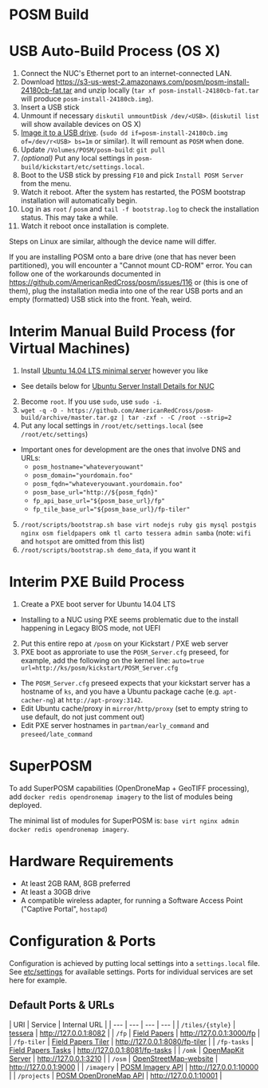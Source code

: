 # POSM Build

USB Auto-Build Process (OS X)
=============================

1. Connect the NUC's Ethernet port to an internet-connected LAN.
2. Download https://s3-us-west-2.amazonaws.com/posm/posm-install-24180cb-fat.tar and unzip locally (`tar xf posm-install-24180cb-fat.tar` will produce `posm-install-24180cb.img`).
3. Insert a USB stick
4. Unmount if necessary `diskutil unmountDisk /dev/<USB>`. (`diskutil list` will show available devices on OS X)
5. [Image it to a USB
  drive](http://www.ubuntu.com/download/desktop/create-a-usb-stick-on-mac-osx).
  (`sudo dd if=posm-install-24180cb.img of=/dev/r<USB> bs=1m` or similar). It will remount as `POSM` when done.
6. Update `/Volumes/POSM/posm-build`: `git pull`
7. _(optional)_ Put any local settings in `posm-build/kickstart/etc/settings.local`.
8. Boot to the USB stick by pressing `F10` and pick `Install POSM Server` from the menu.
9. Watch it reboot. After the system has restarted, the POSM bootstrap installation will automatically begin.
10. Log in as `root` / `posm` and `tail -f bootstrap.log` to check the installation status. This may take a while.
11. Watch it reboot once installation is complete.

Steps on Linux are similar, although the device name will differ.

If you are installing POSM onto a bare drive (one that has never been partitioned), you will
encounter a "Cannot mount CD-ROM" error. You can follow one of the workarounds documented in
https://github.com/AmericanRedCross/posm/issues/116 or (this is one of them), plug the installation
media into one of the rear USB ports and an empty (formatted) USB stick into the front. Yeah, weird.

Interim Manual Build Process (for Virtual Machines)
============================

1. Install [Ubuntu 14.04 LTS minimal server](http://www.ubuntu.com/download/server) however you like
  * See details below for [Ubuntu Server Install Details for NUC](#ubuntu-server-install-details-for-nuc)
2. Become `root`. If you use `sudo`, use `sudo -i`.
3.  `wget -q -O - https://github.com/AmericanRedCross/posm-build/archive/master.tar.gz | tar -zxf - -C /root --strip=2`
4. Put any local settings in `/root/etc/settings.local` (see `/root/etc/settings`)
  * Important ones for development are the ones that involve DNS and URLs:
    * `posm_hostname="whateveryouwant"`
    * `posm_domain="yourdomain.foo"`
    * `posm_fqdn="whateveryouwant.yourdomain.foo"`
    * `posm_base_url="http://${posm_fqdn}"`
    * `fp_api_base_url="${posm_base_url}/fp"`
    * `fp_tile_base_url="${posm_base_url}/fp-tiler"`
5. `/root/scripts/bootstrap.sh base virt nodejs ruby gis mysql postgis nginx osm fieldpapers omk tl carto tessera admin samba` (note: `wifi` and `hotspot` are omitted from this list)
6. `/root/scripts/bootstrap.sh demo_data`, if you want it

Interim PXE Build Process
=========================

1. Create a PXE boot server for Ubuntu 14.04 LTS
 * Installing to a NUC using PXE seems problematic due to the install happening in Legacy BIOS mode, not UEFI
2. Put this entire repo at `/posm` on your Kickstart / PXE web server
3. PXE boot as approriate to use the `POSM_Server.cfg` preseed, for example, add the following on the kernel line: `auto=true url=http://ks/posm/kickstart/POSM_Server.cfg`
  * The `POSM_Server.cfg` preseed expects that your kickstart server has a hostname of `ks`, and you have a Ubuntu package cache (e.g. `apt-cacher-ng`) at `http://apt-proxy:3142`.
  * Edit Ubuntu cache/proxy in `mirror/http/proxy` (set to empty string to use default, do not just comment out)
  * Edit PXE server hostnames in `partman/early_command` and `preseed/late_command`

SuperPOSM
=========

To add SuperPOSM capabilities (OpenDroneMap + GeoTIFF processing), add `docker redis opendronemap
imagery` to the list of modules being deployed.

The minimal list of modules for SuperPOSM is: `base virt nginx admin docker redis opendronemap imagery`.

Hardware Requirements
=====================
* At least 2GB RAM, 8GB preferred
* At least a 30GB drive
* A compatible wireless adapter, for running a Software Access Point ("Captive Portal", `hostapd`)

Configuration & Ports
=====================

Configuration is achieved by putting local settings into a `settings.local` file. See [etc/settings](kickstart/etc/settings) for available settings.  Ports for individual services are set here for example.

Default Ports & URLs
--------------------

| URI | Service | Internal URL |
| --- | --- | --- | --- |
| `/tiles/{style}` | [tessera](https://github.com/mojodna/tessera) | http://127.0.0.1:8082 |
| `/fp` | [Field Papers](https://github.com/fieldpapers/fp-web) | http://127.0.0.1:3000/fp |
| `/fp-tiler` | [Field Papers Tiler](https://github.com/fieldpapers/fp-tiler) | http://127.0.0.1:8080/fp-tiler |
| `/fp-tasks` | [Field Papers Tasks](https://github.com/fieldpapers/fp-tasks) | http://127.0.0.1:8081/fp-tasks |
| `/omk` | [OpenMapKit Server](https://github.com/AmericanRedCross/OpenMapKitServer) | http://127.0.0.1:3210 |
| `/osm` | [OpenStreetMap-website](https://github.com/AmericanRedCross/openstreetmap-website) | http://127.0.0.1:9000 |
| `/imagery` | [POSM Imagery API](https://github.com/AmericanRedCross/posm-imagery-api) | http://127.0.0.1:10000 |
| `/projects` | [POSM OpenDroneMap API](https://github.com/mojodna/posm-opendronemap-api) | http://127.0.0.1:10001 |
